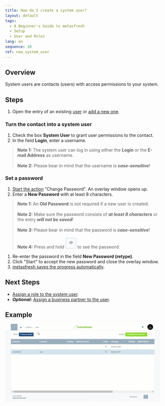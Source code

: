 ```yaml
---
title: How do I create a system user?
layout: default
tags:
  - A Beginner's Guide to metasfresh
  - Setup
  - User and Roles
lang: en
sequence: 20
ref: new_system_user
---
```


## Overview
System users are contacts (users) with access permissions to your system.

## Steps
1. Open the entry of an existing [user](Menu) or [add a new one](Add_user).

### Turn the contact into a system user
1. Check the box **System User** to grant user permissions to the contact.
1. In the field **Login**, enter a username.
 >**Note 1:** The system user can log in using either the **Login** or the **E-mail Address** as username.<br><br>
 >**Note 2:** Please bear in mind that the username is ***case-sensitive***!

### Set a password
1. [Start the action](StartAction) "Change Password". An overlay window opens up.
1. Enter a **New Password** with at least 8 characters.
 >**Note 1:** An **Old Password** is not required if a new user is created.<br><br>
 >**Note 2:** Make sure the password consists of ***at least 8 characters*** or the entry ***will not be saved***!<br><br>
 >**Note 3:** Please bear in mind that the password is ***case-sensitive***!<br><br>
 >**Note 4:** Press and hold ![](assets/ShowPassword_Icon.png) to see the password.

1. Re-enter the password in the field **New Password (retype)**.
1. Click "Start" to accept the new password and close the overlay window.
1. [metasfresh saves the progress automatically](Saveindicator).

## Next Steps
- [Assign a role to the system user](Assign_user_role).
- ***Optional:*** [Assign a business partner to the user](Assign_BPartner_to_user).

## Example
![](assets/New_system_user.gif)
